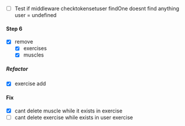 * [ ] Test if middleware checktokensetuser findOne doesnt find anything user = undefined


#### Step 6
* [X] remove
  * [X] exercises
  * [X] muscles

##### Refactor
* [X] exercise add

#### Fix
* [X] cant delete muscle while it exists in exercise
* [ ] cant delete exercise while exists in user exercise